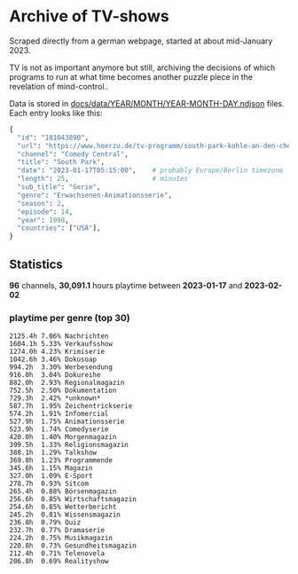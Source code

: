 # Archive of TV-shows

Scraped directly from a german webpage, started at about mid-January 2023.

TV is not as important anymore but still, archiving the decisions of which programs to run at what time
becomes another puzzle piece in the revelation of mind-control.. 

Data is stored in [docs/data/YEAR/MONTH/YEAR-MONTH-DAY.ndjson](docs/data/) files. 
Each entry looks like this:

```python
{
  "id": "181043890", 
  "url": "https://www.hoerzu.de/tv-programm/south-park-kohle-an-den-chefkoch/bid_181043890/", 
  "channel": "Comedy Central", 
  "title": "South Park", 
  "date": "2023-01-17T05:15:00",    # probably Europe/Berlin timezone 
  "length": 25,                     # minutes 
  "sub_title": "Serie", 
  "genre": "Erwachsenen-Animationsserie", 
  "season": 2, 
  "episode": 14, 
  "year": 1998, 
  "countries": ["USA"],
}
```

## Statistics

**96** channels, **30,091.1** hours playtime between **2023-01-17** and **2023-02-02**


### playtime per genre (top 30)

    2125.4h 7.06% Nachrichten
    1604.1h 5.33% Verkaufsshow
    1274.0h 4.23% Krimiserie
    1042.6h 3.46% Dokusoap
    994.2h  3.30% Werbesendung
    916.0h  3.04% Dokureihe
    882.0h  2.93% Regionalmagazin
    752.5h  2.50% Dokumentation
    729.3h  2.42% *unknown*
    587.7h  1.95% Zeichentrickserie
    574.2h  1.91% Infomercial
    527.9h  1.75% Animationsserie
    523.9h  1.74% Comedyserie
    420.0h  1.40% Morgenmagazin
    399.5h  1.33% Religionsmagazin
    388.1h  1.29% Talkshow
    369.8h  1.23% Programmende
    345.6h  1.15% Magazin
    327.0h  1.09% E-Sport
    278.7h  0.93% Sitcom
    265.4h  0.88% Börsenmagazin
    256.6h  0.85% Wirtschaftsmagazin
    254.6h  0.85% Wetterbericht
    245.2h  0.81% Wissensmagazin
    236.8h  0.79% Quiz
    232.7h  0.77% Dramaserie
    224.2h  0.75% Musikmagazin
    220.8h  0.73% Gesundheitsmagazin
    212.4h  0.71% Telenovela
    206.8h  0.69% Realityshow
